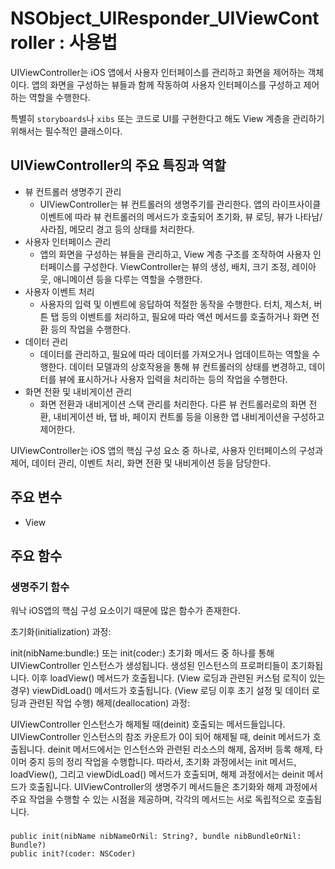 # NSObject_UIResponder_UIViewController : 사용법

UIViewController는 iOS 앱에서 사용자 인터페이스를 관리하고 화면을 제어하는 객체이다. 앱의 화면을 구성하는 뷰들과 함께 작동하여 사용자 인터페이스를 구성하고 제어하는 역할을 수행한다.

특별히 `storyboards`나 `xibs` 또는 코드로 UI를 구현한다고 해도 View 계층을 관리하기 위해서는 필수적인 클래스이다.

## UIViewController의 주요 특징과 역할

- 뷰 컨트롤러 생명주기 관리
    - UIViewController는 뷰 컨트롤러의 생명주기를 관리한다. 앱의 라이프사이클 이벤트에 따라 뷰 컨트롤러의 메서드가 호출되어 초기화, 뷰 로딩, 뷰가 나타남/사라짐, 메모리 경고 등의 상태를 처리한다.
- 사용자 인터페이스 관리
    - 앱의 화면을 구성하는 뷰들을 관리하고, View 계층 구조를 조작하여 사용자 인터페이스를 구성한다. ViewController는 뷰의 생성, 배치, 크기 조정, 레이아웃, 애니메이션 등을 다루는 역할을 수행한다.
- 사용자 이벤트 처리
    - 사용자의 입력 및 이벤트에 응답하여 적절한 동작을 수행한다. 터치, 제스처, 버튼 탭 등의 이벤트를 처리하고, 필요에 따라 액션 메서드를 호출하거나 화면 전환 등의 작업을 수행한다.
- 데이터 관리
    - 데이터를 관리하고, 필요에 따라 데이터를 가져오거나 업데이트하는 역할을 수행한다. 데이터 모델과의 상호작용을 통해 뷰 컨트롤러의 상태를 변경하고, 데이터를 뷰에 표시하거나 사용자 입력을 처리하는 등의 작업을 수행한다.
- 화면 전환 및 내비게이션 관리
    - 화면 전환과 내비게이션 스택 관리를 처리한다. 다른 뷰 컨트롤러로의 화면 전환, 내비게이션 바, 탭 바, 페이지 컨트롤 등을 이용한 앱 내비게이션을 구성하고 제어한다.
    
UIViewController는 iOS 앱의 핵심 구성 요소 중 하나로, 사용자 인터페이스의 구성과 제어, 데이터 관리, 이벤트 처리, 화면 전환 및 내비게이션 등을 담당한다.

## 주요 변수
- View

## 주요 함수

### 생명주기 함수
[]()
워낙 iOS앱의 핵심 구성 요소이기 때문에 많은 함수가 존재한다.

초기화(initialization) 과정:

init(nibName:bundle:) 또는 init(coder:) 초기화 메서드 중 하나를 통해 UIViewController 인스턴스가 생성됩니다.
생성된 인스턴스의 프로퍼티들이 초기화됩니다.
이후 loadView() 메서드가 호출됩니다. (View 로딩과 관련된 커스텀 로직이 있는 경우)
viewDidLoad() 메서드가 호출됩니다. (View 로딩 이후 초기 설정 및 데이터 로딩과 관련된 작업 수행)
해제(deallocation) 과정:

UIViewController 인스턴스가 해제될 때(deinit) 호출되는 메서드들입니다.
UIViewController 인스턴스의 참조 카운트가 0이 되어 해제될 때, deinit 메서드가 호출됩니다.
deinit 메서드에서는 인스턴스와 관련된 리소스의 해제, 옵저버 등록 해제, 타이머 중지 등의 정리 작업을 수행합니다.
따라서, 초기화 과정에서는 init 메서드, loadView(), 그리고 viewDidLoad() 메서드가 호출되며, 해제 과정에서는 deinit 메서드가 호출됩니다. UIViewController의 생명주기 메서드들은 초기화와 해제 과정에서 주요 작업을 수행할 수 있는 시점을 제공하며, 각각의 메서드는 서로 독립적으로 호출됩니다.






### 
    public init(nibName nibNameOrNil: String?, bundle nibBundleOrNil: Bundle?)
    public init?(coder: NSCoder)

